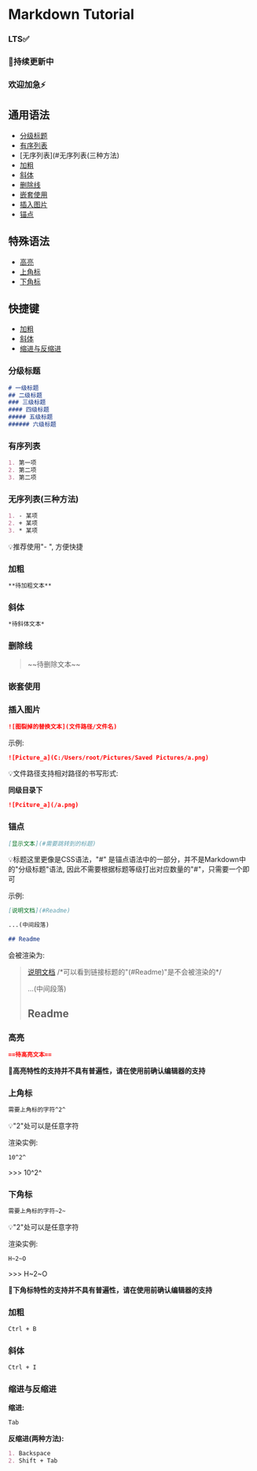 # Markdown Tutorial

### LTS✅

### 🚧持续更新中

### 欢迎加急⚡

## 通用语法

- [分级标题](#分级标题)
- [有序列表](#有序列表)
- [无序列表](#无序列表(三种方法)
- [加粗](#加粗)
- [斜体](#斜体)
- [删除线](#删除线)
- [嵌套使用](#嵌套使用)
- [插入图片](#插入图片)
- [锚点](#锚点)

## 特殊语法

- [高亮](#高亮)
- [上角标](#上角标)
- [下角标](#下角标)

## 快捷键

- [加粗](#加粗)
- [斜体](#斜体)
- [缩进与反缩进](#缩进与反缩进)



### 分级标题

``` markdown
# 一级标题
## 二级标题
### 三级标题
#### 四级标题
##### 五级标题
###### 六级标题
```




### 有序列表

```markdown
1. 第一项
2. 第二项
3. 第二项
```



### 无序列表(三种方法)

``` markdown
1. - 某项
2. + 某项
3. * 某项
```

💡推荐使用"- ", 方便快捷



### 加粗

``` markdown
**待加粗文本**
```



### 斜体

``` markdown
*待斜体文本*
```



### 删除线

> \~\~待删除文本\~\~ 



### 嵌套使用



### 插入图片

``` markdown
![图裂掉的替换文本](文件路径/文件名)
```

示例: 

```markdown
![Picture_a](C:/Users/root/Pictures/Saved Pictures/a.png)
```



💡文件路径支持相对路径的书写形式:

**同级目录下**

```markdown
![Pciture_a](/a.png)
```



### 锚点

``` markdown
[显示文本](#需要跳转到的标题)
```

💡标题这里更像是CSS语法，"#" 是锚点语法中的一部分，并不是Markdown中的"分级标题"语法, 因此不需要根据标题等级打出对应数量的"#"，只需要一个即可

示例: 

``` markdown
[说明文档](#Readme)

...(中间段落)

## Readme

```

会被渲染为: 

> [说明文档](#Readme)   /\*可以看到链接标题的"(#Readme)"是不会被渲染的*/
>
> 
>
> ...(中间段落)
>
> 
>
> ## Readme
>



### 高亮

``` markdown
==待高亮文本==
```

**🚧高亮特性的支持并不具有普遍性，请在使用前确认编辑器的支持**



### 上角标

``` markdown
需要上角标的字符^2^
```

💡"2"处可以是任意字符

渲染实例:

``` markdown
10^2^
```

\>\>\> 10^2^



### 下角标

``` markdown
需要上角标的字符~2~
```

💡"2"处可以是任意字符

渲染实例:

``` markdown
H~2~O
```

\>\>\> H~2~O

**🚧下角标特性的支持并不具有普遍性，请在使用前确认编辑器的支持**



### 加粗

``` markdown
Ctrl + B
```



### 斜体

``` markdown
Ctrl + I
```



### 缩进与反缩进

**缩进:**

```markdown
Tab
```

**反缩进(两种方法):**

``` markdown
1. Backspace
2. Shift + Tab
```

